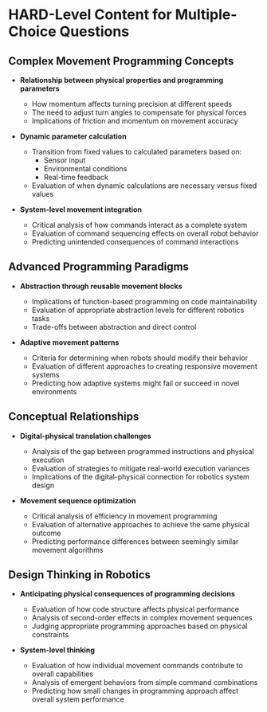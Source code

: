 # HARD-Level Content for Multiple-Choice Questions

## Complex Movement Programming Concepts
- **Relationship between physical properties and programming parameters**
  - How momentum affects turning precision at different speeds
  - The need to adjust turn angles to compensate for physical forces
  - Implications of friction and momentum on movement accuracy

- **Dynamic parameter calculation**
  - Transition from fixed values to calculated parameters based on:
    - Sensor input
    - Environmental conditions
    - Real-time feedback
  - Evaluation of when dynamic calculations are necessary versus fixed values

- **System-level movement integration**
  - Critical analysis of how commands interact as a complete system
  - Evaluation of command sequencing effects on overall robot behavior
  - Predicting unintended consequences of command interactions

## Advanced Programming Paradigms
- **Abstraction through reusable movement blocks**
  - Implications of function-based programming on code maintainability
  - Evaluation of appropriate abstraction levels for different robotics tasks
  - Trade-offs between abstraction and direct control

- **Adaptive movement patterns**
  - Criteria for determining when robots should modify their behavior
  - Evaluation of different approaches to creating responsive movement systems
  - Predicting how adaptive systems might fail or succeed in novel environments

## Conceptual Relationships
- **Digital-physical translation challenges**
  - Analysis of the gap between programmed instructions and physical execution
  - Evaluation of strategies to mitigate real-world execution variances
  - Implications of the digital-physical connection for robotics system design

- **Movement sequence optimization**
  - Critical analysis of efficiency in movement programming
  - Evaluation of alternative approaches to achieve the same physical outcome
  - Predicting performance differences between seemingly similar movement algorithms

## Design Thinking in Robotics
- **Anticipating physical consequences of programming decisions**
  - Evaluation of how code structure affects physical performance
  - Analysis of second-order effects in complex movement sequences
  - Judging appropriate programming approaches based on physical constraints

- **System-level thinking**
  - Evaluation of how individual movement commands contribute to overall capabilities
  - Analysis of emergent behaviors from simple command combinations
  - Predicting how small changes in programming approach affect overall system performance